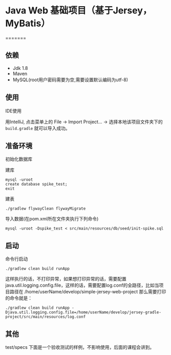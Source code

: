 # Java Web 基础项目（基于Jersey，MyBatis）

=======

## 依赖

- Jdk 1.8
- Maven
- MySQL(root用户密码需要为空,需要设置默认编码为utf-8)

## 使用

IDE使用

用IntelliJ, 点击菜单上的 File -> Import Project... -> 选择本地该项目文件夹下的 `build.gradle` 就可以导入成功。

## 准备环境

初始化数据库

建库
    
    mysql -uroot
    create database spike_test;
    exit

建表

    ./gradlew flywayClean flywayMigrate

导入数据(在pom.xml所在文件夹执行下列命令)

    
    mysql -uroot -Dspike_test < src/main/resources/db/seed/init-spike.sql

## 启动

命令行启动

    ./gradlew clean build runApp

这样执行的话，不打印异常，如果想打印异常的话，需要配置java.util.logging.config.file，这样的话，需要配置log.conf的全路径，比如当项目路径在 /home/userName/develop/simple-jersey-web-project
那么需要打印的命令就是：

    ./gradlew clean build runApp -Djava.util.logging.config.file=/home/userName/develop/jersey-gradle-project/src/main/resources/log.conf


## 其他
    
test/specs 下面是一个验收测试的样例，不影响使用，后面的课程会讲到。

